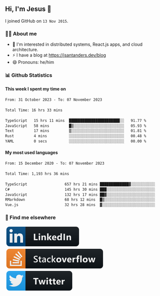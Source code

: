 ## Hi, I'm Jesus 👋

I joined GitHub on `13 Nov 2015`.

<!-- Talking about you -->

### 👨‍💻 About me

- 👦 I'm interested in distributed systems, React.js apps, and cloud architecture.
- ⚡️ I have a blog at <https://jsantanders.dev/blog>
- 😄 Pronouns: he/him

### 📊 Github Statistics

#### This week I spent my time on

<!--START_SECTION:weekly-->

```txt
From: 31 October 2023 - To: 07 November 2023

Total Time: 16 hrs 33 mins

TypeScript   15 hrs 11 mins  ███████████████████████░░   91.77 %
JavaScript   58 mins         █▒░░░░░░░░░░░░░░░░░░░░░░░   05.93 %
Text         17 mins         ▒░░░░░░░░░░░░░░░░░░░░░░░░   01.81 %
Rust         4 mins          ░░░░░░░░░░░░░░░░░░░░░░░░░   00.48 %
YAML         0 secs          ░░░░░░░░░░░░░░░░░░░░░░░░░   00.00 %
```

<!--END_SECTION:weekly-->

#### My most used languages

<!--START_SECTION:alltime-->

```txt
From: 15 December 2020 - To: 07 November 2023

Total Time: 1,193 hrs 36 mins

TypeScript                 657 hrs 21 mins █████████████▓░░░░░░░░░░░   55.07 %
C#                         145 hrs 30 mins ███░░░░░░░░░░░░░░░░░░░░░░   12.19 %
JavaScript                 132 hrs 17 mins ██▓░░░░░░░░░░░░░░░░░░░░░░   11.08 %
RMarkdown                  68 hrs 12 mins  █▒░░░░░░░░░░░░░░░░░░░░░░░   05.71 %
Vue.js                     32 hrs 28 mins  ▓░░░░░░░░░░░░░░░░░░░░░░░░   02.72 %
```

<!--END_SECTION:alltime-->

### 📢 Find me elsewhere

<p>
  <a target="_blank" href="https://linkedin.com/in/jsantanders">
    <img src="https://github.com/jsantanders/jsantanders/blob/master/img/linkedin.svg" alt="LinkedIn" style="vertical-align:top; margin:4px">
  </a>
  
  <a target="_blank" href="https://stackoverflow.com/users/7318331/jesus-santander">
    <img src="https://github.com/jsantanders/jsantanders/blob/master/img/stackoverflow.svg" alt="StackOverflow" style="vertical-align:top; margin:4px">
  </a>
  
  <a target="_blank" href="http://twitter.com/jsantanders">
    <img src="https://github.com/jsantanders/jsantanders/blob/master/img/twitter.svg" alt="Twitter" style="vertical-align:top; margin:4px">
  </a>
</p>
